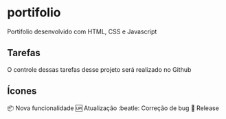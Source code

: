 # portifolio

Portifolio desenvolvido com HTML, CSS e Javascript

## Tarefas

O controle dessas tarefas desse projeto será realizado no Github

## Ícones

:package: Nova funcionalidade
:up: Atualização
:beatle: Correção de bug
:checkered_flag: Release
